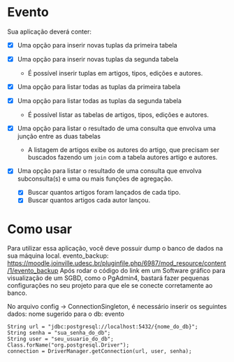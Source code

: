 # Evento

Sua aplicação deverá conter:

- [X] Uma opção para inserir novas tuplas da primeira tabela

- [X] Uma opção para inserir novas tuplas da segunda tabela

  * É possível inserir tuplas em artigos, tipos, edições e autores.

- [X] Uma opção para listar todas as tuplas da primeira tabela

- [X] Uma opção para listar todas as tuplas da segunda tabela
 
  * É possível listar as tabelas de artigos, tipos, edições e autores.

- [X] Uma opção para listar o resultado de uma consulta que envolva uma junção entre as duas tabelas

  * A listagem de artigos exibe os autores do artigo, que precisam ser buscados fazendo um `join` com 
    a tabela autores artigo e autores.

- [X] Uma opção para listar o resultado de uma consulta que envolva subconsulta(s) e uma ou mais funções de agregação.

    - [X] Buscar quantos artigos foram lançados de cada tipo.
    - [X] Buscar quantos artigos cada autor lançou.

# Como usar

Para utilizar essa aplicação, você deve possuir dump o banco de dados na sua máquina local.
evento_backup: https://moodle.joinville.udesc.br/pluginfile.php/6987/mod_resource/content/1/evento_backup
Após rodar o código do link em um Software gráfico para visualização de um SGBD, como o PgAdmin4, bastará fazer pequenas configurações no seu projeto para que ele se conecte corretamente ao banco.

No arquivo config -> ConnectionSingleton, é necessário inserir os seguintes dados:
nome sugerido para o db: evento
```
String url = "jdbc:postgresql://localhost:5432/{nome_do_db}";
String senha = "sua_senha_do_db";
String user = "seu_usuario_do_db";
Class.forName("org.postgresql.Driver");
connection = DriverManager.getConnection(url, user, senha);
```
